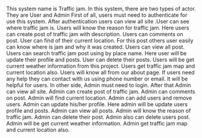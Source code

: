 
This system name is Traffic jam. In this system, there are two types of actor. They are User and Admin 
First of all, users must need to authenticate for use this system. After authentication users can view all site .User can see where traffic jam is. Users will know the reason for traffic jam. Here users can create post of traffic jam with description. Users can comments on post. User can find of their current location. For this post others user easily can know where is jam and why it was created. Users can view all post. Users can search traffic jam post using by place name. Here user will be update their profile and posts. User can delete their posts. Users will be get current weather information from this project. Users get traffic jam map and current location also. Users will know all from our about page. If users need any help they can contact with us using phone number or email. It will be helpful for users.
In other side, Admin must need to login. After that Admin can view all site. Admin can create post of traffic jam. Admin can comments on post. Admin will find current location. Admin can add users and remove users. Admin can update his/her profile. Here admin will be update users profile and posts. Admin can view all posts. Admin will know the reason of traffic jam. Admin can delete their post. Admin also can delete users post. Admin will be get current weather information. Admin get traffic jam map and current location also.
